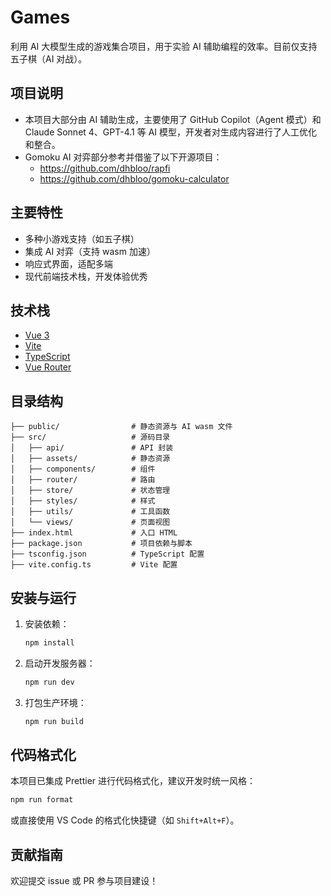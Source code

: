 # Games

利用 AI 大模型生成的游戏集合项目，用于实验 AI 辅助编程的效率。目前仅支持五子棋（AI 对战）。

## 项目说明

- 本项目大部分由 AI 辅助生成，主要使用了 GitHub Copilot（Agent 模式）和 Claude Sonnet 4、GPT-4.1 等 AI 模型，开发者对生成内容进行了人工优化和整合。
- Gomoku AI 对弈部分参考并借鉴了以下开源项目：
  - https://github.com/dhbloo/rapfi
  - https://github.com/dhbloo/gomoku-calculator

## 主要特性

- 多种小游戏支持（如五子棋）
- 集成 AI 对弈（支持 wasm 加速）
- 响应式界面，适配多端
- 现代前端技术栈，开发体验优秀

## 技术栈

- [Vue 3](https://vuejs.org/)
- [Vite](https://vitejs.dev/)
- [TypeScript](https://www.typescriptlang.org/)
- [Vue Router](https://router.vuejs.org/)

## 目录结构

```
├── public/                # 静态资源与 AI wasm 文件
├── src/                   # 源码目录
│   ├── api/               # API 封装
│   ├── assets/            # 静态资源
│   ├── components/        # 组件
│   ├── router/            # 路由
│   ├── store/             # 状态管理
│   ├── styles/            # 样式
│   ├── utils/             # 工具函数
│   └── views/             # 页面视图
├── index.html             # 入口 HTML
├── package.json           # 项目依赖与脚本
├── tsconfig.json          # TypeScript 配置
├── vite.config.ts         # Vite 配置
```

## 安装与运行

1. 安装依赖：
   ```powershell
   npm install
   ```
2. 启动开发服务器：
   ```powershell
   npm run dev
   ```
3. 打包生产环境：
   ```powershell
   npm run build
   ```

## 代码格式化

本项目已集成 Prettier 进行代码格式化，建议开发时统一风格：

```powershell
npm run format
```

或直接使用 VS Code 的格式化快捷键（如 `Shift+Alt+F`）。

## 贡献指南

欢迎提交 issue 或 PR 参与项目建设！
